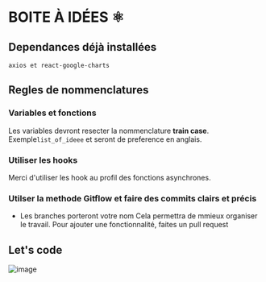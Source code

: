 # BOITE  À IDÉES :atom_symbol:
## Dependances déjà installées
``axios et react-google-charts``
## Regles de nommenclatures
### Variables et fonctions

Les variables devront resecter la nommenclature **train case**. Exemple``list_of_ideee`` et seront de preference en anglais.

### Utiliser les hooks 

Merci d'utiliser les hook au profil des fonctions asynchrones.

### Utilser la methode Gitflow et faire des commits clairs et précis
- Les branches porteront votre nom
Cela permettra de mmieux organiser le travail.
Pour ajouter une fonctionnalité, faites un pull request

## Let's code
![image](https://i0.wp.com/www.frenchweb.fr/wp-content/uploads/2016/11/nicolas-hachet-2016.gif?resize=650%2C400&ssl=1)
